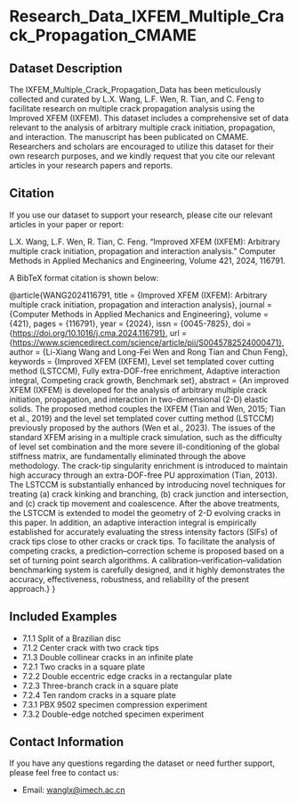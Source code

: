 # Research_Data_IXFEM_Multiple_Crack_Propagation_CMAME

## Dataset Description

The IXFEM_Multiple_Crack_Propagation_Data has been meticulously collected and curated by L.X. Wang, L.F. Wen, R. Tian, and C. Feng to facilitate research on multiple crack propagation analysis using the Improved XFEM (IXFEM). This dataset includes a comprehensive set of data relevant to the analysis of arbitrary multiple crack initiation, propagation, and interaction. The manuscript has been publicated on CMAME. Researchers and scholars are encouraged to utilize this dataset for their own research purposes, and we kindly request that you cite our relevant articles in your research papers and reports.

## Citation

If you use our dataset to support your research, please cite our relevant articles in your paper or report:

L.X. Wang, L.F. Wen, R. Tian, C. Feng. “Improved XFEM (IXFEM): Arbitrary multiple crack initiation, propagation and interaction analysis.” Computer Methods in Applied Mechanics and Engineering, Volume 421, 2024, 116791.


A BibTeX format citation is shown below:

@article{WANG2024116791,
title = {Improved XFEM (IXFEM): Arbitrary multiple crack initiation, propagation and interaction analysis},
journal = {Computer Methods in Applied Mechanics and Engineering},
volume = {421},
pages = {116791},
year = {2024},
issn = {0045-7825},
doi = {https://doi.org/10.1016/j.cma.2024.116791},
url = {https://www.sciencedirect.com/science/article/pii/S0045782524000471},
author = {Li-Xiang Wang and Long-Fei Wen and Rong Tian and Chun Feng},
keywords = {Improved XFEM (IXFEM), Level set templated cover cutting method (LSTCCM), Fully extra-DOF-free enrichment, Adaptive interaction integral, Competing crack growth, Benchmark set},
abstract = {An improved XFEM (IXFEM) is developed for the analysis of arbitrary multiple crack initiation, propagation, and interaction in two-dimensional (2-D) elastic solids. The proposed method couples the IXFEM (Tian and Wen, 2015; Tian et al., 2019) and the level set templated cover cutting method (LSTCCM) previously proposed by the authors (Wen et al., 2023). The issues of the standard XFEM arising in a multiple crack simulation, such as the difficulty of level set combination and the more severe ill-conditioning of the global stiffness matrix, are fundamentally eliminated through the above methodology. The crack-tip singularity enrichment is introduced to maintain high accuracy through an extra-DOF-free PU approximation (Tian, 2013). The LSTCCM is substantially enhanced by introducing novel techniques for treating (a) crack kinking and branching, (b) crack junction and intersection, and (c) crack tip movement and coalescence. After the above treatments, the LSTCCM is extended to model the geometry of 2-D evolving cracks in this paper. In addition, an adaptive interaction integral is empirically established for accurately evaluating the stress intensity factors (SIFs) of crack tips close to other cracks or crack tips. To facilitate the analysis of competing cracks, a prediction–correction scheme is proposed based on a set of turning point search algorithms. A calibration–verification–validation benchmarking system is carefully designed, and it highly demonstrates the accuracy, effectiveness, robustness, and reliability of the present approach.}
}

## Included Examples

- 7.1.1 Split of a Brazilian disc
- 7.1.2 Center crack with two crack tips
- 7.1.3 Double collinear cracks in an infinite plate
- 7.2.1 Two cracks in a square plate
- 7.2.2 Double eccentric edge cracks in a rectangular plate
- 7.2.3 Three-branch crack in a square plate
- 7.2.4 Ten random cracks in a square plate
- 7.3.1 PBX 9502 specimen compression experiment
- 7.3.2 Double-edge notched specimen experiment

## Contact Information

If you have any questions regarding the dataset or need further support, please feel free to contact us:

- Email: [wanglx@imech.ac.cn](mailto:wanglx@imech.ac.cn)
